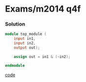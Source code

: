 # Exams/m2014 q4f
### Solution
```Verilog
module top_module (
    input in1,
    input in2,
    output out);
    
    assign out = in1 & (~in2);

endmodule
```
[code](./47.v)
